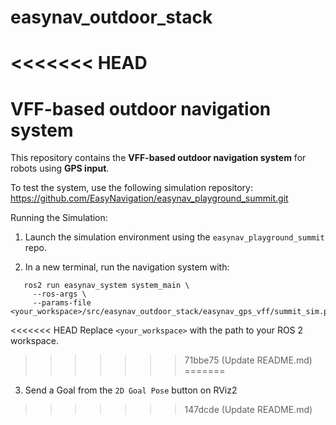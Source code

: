 # easynav_outdoor_stack

<<<<<<< HEAD
=======




# VFF-based outdoor navigation system

This repository contains the **VFF-based outdoor navigation system** for robots using **GPS input**.

To test the system, use the following simulation repository: https://github.com/EasyNavigation/easynav_playground_summit.git

Running the Simulation:

1. Launch the simulation environment using the `easynav_playground_summit` repo.

2. In a new terminal, run the navigation system with:

```
   ros2 run easynav_system system_main \
     --ros-args \
     --params-file <your_workspace>/src/easynav_outdoor_stack/easynav_gps_vff/summit_sim.params.yaml
```

<<<<<<< HEAD
Replace ``<your_workspace>`` with the path to your ROS 2 workspace.
>>>>>>> 71bbe75 (Update README.md)
=======
3. Send a Goal from the `2D Goal Pose` button on RViz2
>>>>>>> 147dcde (Update README.md)
